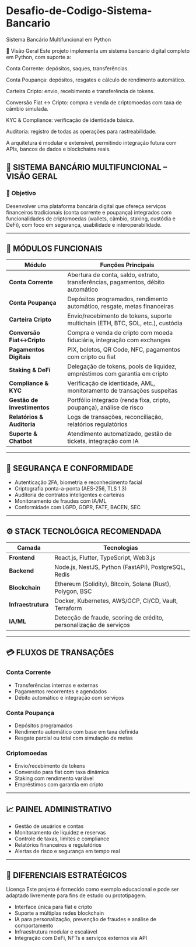 # Desafio-de-Codigo-Sistema-Bancario
Sistema Bancário Multifuncional em Python

📌 Visão Geral
Este projeto implementa um sistema bancário digital completo em Python, com suporte a:

Conta Corrente: depósitos, saques, transferências.

Conta Poupança: depósitos, resgates e cálculo de rendimento automático.

Carteira Cripto: envio, recebimento e transferência de tokens.

Conversão Fiat ↔ Cripto: compra e venda de criptomoedas com taxa de câmbio simulada.

KYC & Compliance: verificação de identidade básica.

Auditoria: registro de todas as operações para rastreabilidade.

A arquitetura é modular e extensível, permitindo integração futura com APIs, bancos de dados e blockchains reais.
## 🏦 SISTEMA BANCÁRIO MULTIFUNCIONAL – VISÃO GERAL

### 🎯 Objetivo
Desenvolver uma plataforma bancária digital que ofereça serviços financeiros tradicionais (conta corrente e poupança) integrados com funcionalidades de criptomoedas (wallets, câmbio, staking, custódia e DeFi), com foco em segurança, usabilidade e interoperabilidade.

---

## 🧩 MÓDULOS FUNCIONAIS

| Módulo                     | Funções Principais                                                                 |
|---------------------------|-------------------------------------------------------------------------------------|
| **Conta Corrente**        | Abertura de conta, saldo, extrato, transferências, pagamentos, débito automático   |
| **Conta Poupança**        | Depósitos programados, rendimento automático, resgate, metas financeiras           |
| **Carteira Cripto**       | Envio/recebimento de tokens, suporte multichain (ETH, BTC, SOL, etc.), custódia    |
| **Conversão Fiat↔Cripto**| Compra e venda de cripto com moeda fiduciária, integração com exchanges            |
| **Pagamentos Digitais**   | PIX, boletos, QR Code, NFC, pagamentos com cripto ou fiat                          |
| **Staking & DeFi**        | Delegação de tokens, pools de liquidez, empréstimos com garantia em cripto         |
| **Compliance & KYC**      | Verificação de identidade, AML, monitoramento de transações suspeitas              |
| **Gestão de Investimentos**| Portfólio integrado (renda fixa, cripto, poupança), análise de risco               |
| **Relatórios & Auditoria**| Logs de transações, reconciliação, relatórios regulatórios                         |
| **Suporte & Chatbot**     | Atendimento automatizado, gestão de tickets, integração com IA                     |

---

## 🔐 SEGURANÇA E CONFORMIDADE

- Autenticação 2FA, biometria e reconhecimento facial  
- Criptografia ponta-a-ponta (AES-256, TLS 1.3)  
- Auditoria de contratos inteligentes e carteiras  
- Monitoramento de fraudes com IA/ML  
- Conformidade com LGPD, GDPR, FATF, BACEN, SEC  

---

## ⚙️ STACK TECNOLÓGICA RECOMENDADA

| Camada        | Tecnologias                                                                 |
|---------------|------------------------------------------------------------------------------|
| **Frontend**  | React.js, Flutter, TypeScript, Web3.js                                       |
| **Backend**   | Node.js, NestJS, Python (FastAPI), PostgreSQL, Redis                         |
| **Blockchain**| Ethereum (Solidity), Bitcoin, Solana (Rust), Polygon, BSC                   |
| **Infraestrutura**| Docker, Kubernetes, AWS/GCP, CI/CD, Vault, Terraform                    |
| **IA/ML**     | Detecção de fraude, scoring de crédito, personalização de serviços           |

---

## 💳 FLUXOS DE TRANSAÇÕES

### Conta Corrente
- Transferências internas e externas  
- Pagamentos recorrentes e agendados  
- Débito automático e integração com serviços  

### Conta Poupança
- Depósitos programados  
- Rendimento automático com base em taxa definida  
- Resgate parcial ou total com simulação de metas  

### Criptomoedas
- Envio/recebimento de tokens  
- Conversão para fiat com taxa dinâmica  
- Staking com rendimento variável  
- Empréstimos com garantia em cripto  

---

## 📈 PAINEL ADMINISTRATIVO

- Gestão de usuários e contas  
- Monitoramento de liquidez e reservas  
- Controle de taxas, limites e compliance  
- Relatórios financeiros e regulatórios  
- Alertas de risco e segurança em tempo real  

---

## 🧠 DIFERENCIAIS ESTRATÉGICOS

Licença
Este projeto é fornecido como exemplo educacional e pode ser adaptado livremente para fins de estudo ou prototipagem.

- Interface única para fiat e cripto  
- Suporte a múltiplas redes blockchain  
- IA para personalização, prevenção de fraudes e análise de comportamento  
- Infraestrutura modular e escalável  
- Integração com DeFi, NFTs e serviços externos via API
